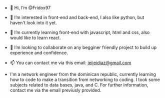 - 👋 Hi, I’m @Fridox97
- 👀 I’m interested in front-end and back-end, I also like python, but haven't look into it yet.
- 🌱 I’m currently learning front-end with javascript, html and css, also would like to learn react.
- 💞️ I’m looking to collaborate on any begginer friendly project to build up experience and confidence.
- 📫 You can contact me via this email: jeijeidiaz@gmail.com

- I'm a network engineer from the dominican republic, currently learning how to code to make a transition from networking to coding. I took some subjects related to data bases, java, and C. For further information, contact me via the email previusly provided.
<!---
Fridox97/Fridox97 is a ✨ special ✨ repository because its `README.md` (this file) appears on your GitHub profile.
You can click the Preview link to take a look at your changes.
--->
